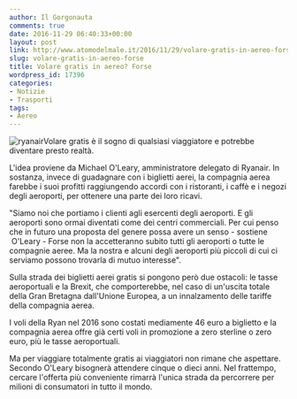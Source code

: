 ```yaml
---
author: Il Gorgonauta
comments: true
date: 2016-11-29 06:40:33+00:00
layout: post
link: http://www.atomodelmale.it/2016/11/29/volare-gratis-in-aereo-forse/
slug: volare-gratis-in-aereo-forse
title: Volare gratis in aereo? Forse
wordpress_id: 17396
categories:
- Notizie
- Trasporti
tags:
- Aereo
---
```


![ryanair](http://www.atomodelmale.it/wp-content/uploads/2010/07/ryanair-300x240.jpg)Volare gratis è il sogno di qualsiasi viaggiatore e potrebbe diventare presto realtà.

L'idea proviene da Michael O'Leary, amministratore delegato di Ryanair. In sostanza, invece di guadagnare con i biglietti aerei, la compagnia aerea farebbe i suoi profitti raggiungendo accordi con i ristoranti, i caffè e i negozi degli aeroporti, per ottenere una parte dei loro ricavi.


"Siamo noi che portiamo i clienti agli esercenti degli aeroporti. E gli aeroporti sono ormai diventati come dei centri commerciali. Per cui penso che in futuro una proposta del genere possa avere un senso - sostiene  O'Leary - Forse non la accetteranno subito tutti gli aeroporti o tutte le compagnie aeree. Ma la nostra e alcuni degli aeroporti più piccoli di cui ci serviamo possono trovarla di mutuo interesse".

Sulla strada dei biglietti aerei gratis si pongono però due ostacoli: le tasse aeroportuali e la Brexit, che comporterebbe, nel caso di un'uscita totale della Gran Bretagna dall'Unione Europea, a un innalzamento delle tariffe della compagnia aerea.

I voli della Ryan nel 2016 sono costati mediamente 46 euro a biglietto e la compagnia aerea offre già certi voli in promozione a zero sterline o zero euro, più le tasse aeroportuali.

Ma per viaggiare totalmente gratis ai viaggiatori non rimane che aspettare. Secondo O'Leary bisognerà attendere cinque o dieci anni. Nel frattempo, cercare l'offerta più conveniente rimarrà l'unica strada da percorrere per milioni di consumatori in tutto il mondo.
